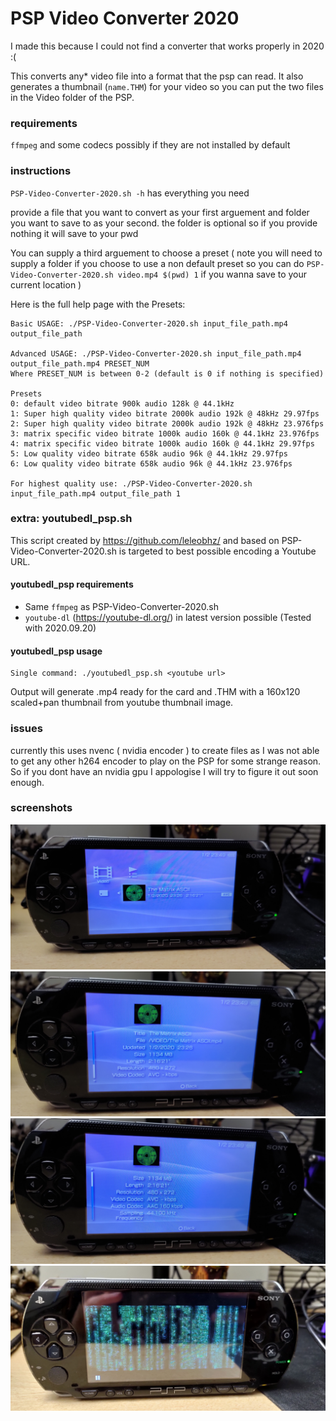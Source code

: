 # PSP Video Converter 2020

I made this because I could not find a converter that works properly in 2020 :(

This converts any* video file into a format that the psp can read. It also generates a thumbnail (`name.THM`) for your video so you can put the two files in the Video folder of the PSP. 

### requirements
`ffmpeg` and some codecs possibly if they are not installed by default

### instructions
`PSP-Video-Converter-2020.sh -h` has everything you need


provide a file that you want to convert as your first arguement and folder you want to save to as your second. the folder is optional so if you provide nothing it will save to your pwd


You can supply a third arguement to choose a preset ( note you will need to supply a folder if you choose to use a non default preset so you can do `PSP-Video-Converter-2020.sh video.mp4 $(pwd) 1` if you wanna save to your current location )


Here is the full help page with the Presets:
```
Basic USAGE: ./PSP-Video-Converter-2020.sh input_file_path.mp4 output_file_path

Advanced USAGE: ./PSP-Video-Converter-2020.sh input_file_path.mp4 output_file_path.mp4 PRESET_NUM
Where PRESET_NUM is between 0-2 (default is 0 if nothing is specified)

Presets
0: default video bitrate 900k audio 128k @ 44.1kHz
1: Super high quality video bitrate 2000k audio 192k @ 48kHz 29.97fps
2: Super high quality video bitrate 2000k audio 192k @ 48kHz 23.976fps
3: matrix specific video bitrate 1000k audio 160k @ 44.1kHz 23.976fps
4: matrix specific video bitrate 1000k audio 160k @ 44.1kHz 29.97fps
5: Low quality video bitrate 658k audio 96k @ 44.1kHz 29.97fps
6: Low quality video bitrate 658k audio 96k @ 44.1kHz 23.976fps

For highest quality use: ./PSP-Video-Converter-2020.sh input_file_path.mp4 output_file_path 1
```

### extra: youtubedl_psp.sh

This script created by https://github.com/leleobhz/ and based on PSP-Video-Converter-2020.sh is targeted to best possible encoding a Youtube URL. 

#### youtubedl_psp requirements
* Same `ffmpeg` as PSP-Video-Converter-2020.sh
* `youtube-dl` (https://youtube-dl.org/) in latest version possible (Tested with 2020.09.20)

#### youtubedl_psp usage

```
Single command: ./youtubedl_psp.sh <youtube url>
```

Output will generate .mp4 ready for the card and .THM with a 160x120 scaled+pan thumbnail from youtube thumbnail image.

### issues
currently this uses nvenc ( nvidia encoder ) to create files as I was not able to get any other h264 encoder to play on the PSP for some strange reason. So if you dont have an nvidia gpu I appologise I will try to figure it out soon enough.

### screenshots
![PSP Video Menu](/screenshots/1.jpg?raw=true "PSP Video Menu") 
![Video Details top half](/screenshots/2.jpg?raw=true "Video Details top half") 
![Rest of Video Details](/screenshots/3.jpg?raw=true "Rest of Video Details") 
![The Matrix Movie Running on PSP](/screenshots/4.jpg?raw=true "The Matrix Movie Running on PSP") 
